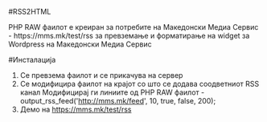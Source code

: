 #RSS2HTML
<p>PHP RAW фаилот е креиран за потребите на Македонски Медиа Сервис - https://mms.mk/test/rss за превземање и форматирање на widget за Wordpress на Македонски Медиа Сервис</p>

#Инсталација
1. Се превзема фаилот и се прикачува на сервер
2. Се модифицира фаилот на крајот со што се додава соодветниот RSS канал
Модифицирај ги линиите од PHP RAW фаилот - output_rss_feed('http://mms.mk/feed', 10, true, false, 200);
3. Демо на https://mms.mk/test/rss

